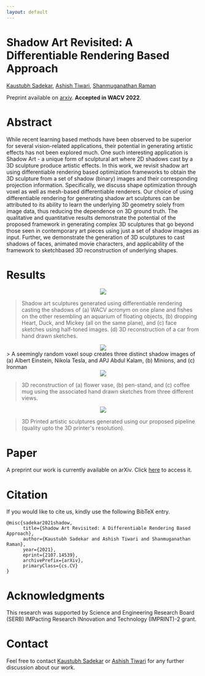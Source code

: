 ```yaml
---
layout: default
---
```


# Shadow Art Revisited: A Differentiable Rendering Based Approach
<a href="https://kaustubh-sadekar.github.io/" target="_blank">Kaustubh Sadekar</a>, <a href="https://www.linkedin.com/in/ashish-tiwari-82a392135/" target="_blank">Ashish Tiwari</a>, <a href="https://people.iitgn.ac.in/~shanmuga/index.html" target="_blank">Shanmuganathan Raman</a>

Preprint available on <a href="https://arxiv.org/abs/2107.14539" target="_blank">arxiv</a>. **Accepted in WACV 2022**.

# Abstract

While recent learning based methods have been observed to be superior for several vision-related applications, their potential in generating artistic effects has not been explored much. One such interesting application is Shadow Art - a unique form of sculptural art where 2D shadows cast by a 3D sculpture produce artistic effects. In this work, we revisit shadow art using differentiable rendering based optimization frameworks to obtain the 3D sculpture from a set of shadow (binary) images and their corresponding projection information. Specifically, we discuss shape optimization through voxel as well as mesh-based differentiable renderers. Our choice of using differentiable rendering for generating shadow art sculptures can be attributed to its ability to learn the underlying 3D geometry solely from image data, thus reducing the dependence on 3D ground truth. The qualitative and quantitative results demonstrate the potential of the proposed framework in generating complex 3D sculptures that go beyond those seen in contemporary art pieces using just a set of shadow images as input. Further, we demonstrate the generation of 3D sculptures to cast shadows of faces, animated movie characters, and applicability of the framework to sketchbased 3D reconstruction of underlying shapes.


# Results

<div style="text-align:center">
    <img src="{{ site.baseurl }}/media/teaser.png" />
</div>

> Shadow art sculptures generated using differentiable rendering casting the shadows of (a) WACV acronym on one plane and fishes on the other resembling an aquarium of floating objects, (b) dropping Heart, Duck, and Mickey (all on the same plane), and (c) face sketches using half-toned images. (d) 3D reconstruction of a car from hand drawn sketches.


<div style="text-align:center">
    <img src="{{ site.baseurl }}/media/sketches.png" />
</div>
>  A seemingly random voxel soup creates three distinct shadow images of (a) Albert Einstein, Nikola Tesla, and APJ Abdul Kalam, (b) Minions, and (c) Ironman


<div style="text-align:center">
    <img src="{{ site.baseurl }}/media/objects.png" />
</div>

> 3D reconstruction of (a) flower vase, (b) pen-stand, and (c) coffee mug using the associated hand drawn sketches from three different views.


<div style="text-align:center">
    <img src="{{ site.baseurl }}/media/printedart.jpg" />
</div>

> 3D Printed artistic sculptures generated using our proposed pipeline (quality upto the 3D printer's resolution).


# Paper

A preprint our work is currently available on arXiv. Click <a href="https://arxiv.org/abs/2107.14539" target="_blank">here</a> to access it.

# Citation

If you would like to cite us, kindly use the following BibTeX entry.

```
@misc{sadekar2021shadow,
      title={Shadow Art Revisited: A Differentiable Rendering Based Approach}, 
      author={Kaustubh Sadekar and Ashish Tiwari and Shanmuganathan Raman},
      year={2021},
      eprint={2107.14539},
      archivePrefix={arXiv},
      primaryClass={cs.CV}
}
```

# Acknowledgments
This research was supported by Science and Engineering Research Board (SERB) IMPacting Research INnovation and Technology (IMPRINT)-2 grant.

# Contact

Feel free to contact <a href="https://kaustubh-sadekar.github.io/" target="_blank">Kaustubh Sadekar</a> or <a href="https://www.linkedin.com/in/ashish-tiwari-82a392135/" target="_blank">Ashish Tiwari</a> for any further discussion about our work.
